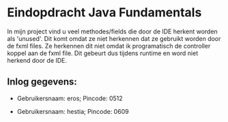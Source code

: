 # Eindopdracht Java Fundamentals

In mijn project vind u veel methodes/fields die door de IDE herkent worden als 'unused'. Dit komt omdat ze niet
herkennen dat ze gebruikt worden door de fxml files. Ze herkennen dit niet omdat ik programatisch de controller koppel
aan de fxml file. Dit gebeurt dus tijdens runtime en word niet herkend door de IDE.

## Inlog gegevens:

- Gebruikersnaam: eros; Pincode: 0512

- Gebruikersnaam: hestia; Pincode: 0609
